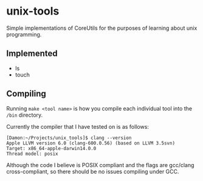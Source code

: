 unix-tools
==========

Simple implementations of CoreUtils for the purposes of learning about unix programming.

Implemented
-----------

* ls
* touch

Compiling
---------

Running `make <tool name>` is how you compile each individual tool into the `/bin` directory.

Currently the compiler that I have tested on is as follows:

```
[Damon:~/Projects/unix_tools]$ clang --version
Apple LLVM version 6.0 (clang-600.0.56) (based on LLVM 3.5svn)
Target: x86_64-apple-darwin14.0.0
Thread model: posix
```

Although the code I believe is POSIX compliant and the flags are gcc/clang cross-compliant, so there should be no issues compiling under GCC.
